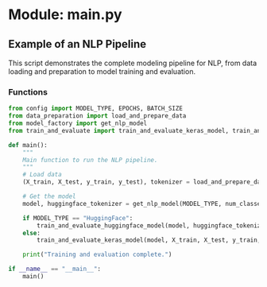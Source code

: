 # Module: main.py

## Example of an NLP Pipeline

This script demonstrates the complete modeling pipeline for NLP, from data loading and preparation to model training and evaluation.

### Functions

```python
from config import MODEL_TYPE, EPOCHS, BATCH_SIZE
from data_preparation import load_and_prepare_data
from model_factory import get_nlp_model
from train_and_evaluate import train_and_evaluate_keras_model, train_and_evaluate_huggingface_model

def main():
    """
    Main function to run the NLP pipeline.
    """
    # Load data
    (X_train, X_test, y_train, y_test), tokenizer = load_and_prepare_data()

    # Get the model
    model, huggingface_tokenizer = get_nlp_model(MODEL_TYPE, num_classes=y_train.shape[1])

    if MODEL_TYPE == "HuggingFace":
        train_and_evaluate_huggingface_model(model, huggingface_tokenizer, X_train, y_train, EPOCHS, BATCH_SIZE)
    else:
        train_and_evaluate_keras_model(model, X_train, X_test, y_train, y_test, EPOCHS, BATCH_SIZE)

    print("Training and evaluation complete.")

if __name__ == "__main__":
    main()
